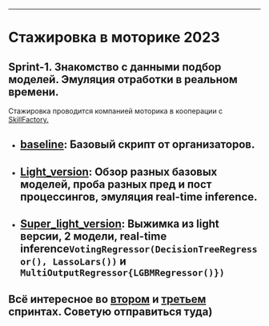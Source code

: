***
# Стажировка в моторике 2023

## Sprint-1. Знакомство с данными подбор моделей. Эмуляция отработки в реальном времени.

Стажировка проводится компанией моторика в кооперации с [SkillFactory.](https://skillfactory.ru/)


* ## [**baseline**](https://github.com/hoittoken/Python/blob/198db46d80566745836abb96cb576dbca0f1279c/Py/Projects/progect_motorica/Sprint%201/Read%20data%20and%20Inference.ipynb "От организаторов"): Базовый скрипт от организаторов.

* ## [**Light_version**](https://github.com/hoittoken/Python/blob/198db46d80566745836abb96cb576dbca0f1279c/Py/Projects/progect_motorica/Sprint%201/_Light_version.ipynb "Подготовка к Q&A сессии"): Обзор разных базовых моделей, проба разных пред и пост процессингов, эмуляция real-time inference.

* ## [**Super_light_version**](https://github.com/hoittoken/Python/blob/198db46d80566745836abb96cb576dbca0f1279c/Py/Projects/progect_motorica/Sprint%201/_Super_light_version.ipynb "По итогам Q&A сессии"): Выжимка из light версии, 2 модели, real-time inference```VotingRegressor(DecisionTreeRegressor(), LassoLars())``` и ```MultiOutputRegressor{LGBMRegressor()})```


## Всё интересное во [втором](https://github.com/hoittoken/Python/tree/master/Py/Projects/progect_motorica/Sprint%202) и [третьем](https://github.com/hoittoken/Python/tree/master/Py/Projects/progect_motorica/Sprint%203) спринтах. Советую отправиться туда)